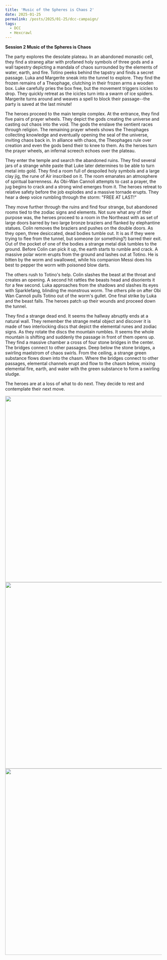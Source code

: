 ```yaml
---
title: 'Music of the Spheres is Chaos 2'
date: 2025-01-25
permalink: /posts/2025/01-25/dcc-campaign/
tags:
  - DCC
  - Hexcrawl
---
```


**Session 2 Music of the Spheres is Chaos**

The party explores the desolate plateau. In an abandoned monastic cell, they find a straneg altar with profaned holy symbols of three gods and a wall tapestry depicting a mandala of chaos surrounded by the elements of water, earth, and fire. Totino peeks behind the tapstry and finds a secret passage. Luka and Margerite sneak into the tunnel to explore. They find the frozen remains of a Theophage, clutching in their frozen arms a wooden box. Luke carefully pries the box free, but the movement triggers icicles to drop. They quickly retreat as the icicles turn into a swarm of ice spiders. Margerite turns around and weaves a spell to block their passage--the party is saved at the last minute!

The heroes proceed to the main temple complex. At the entrance, they find five pairs of prayer wheels. They depict the gods creating the universe and casting out chaos into the void. The gods the enslave the sentient races through religion. The remaining prayer wheels shows the Theophages collecting knowledge and eventually opening the seal of the universe, inviting chaos back in. In alliance with chaos, the Theophages rule over creation and even the gods bend their to knee to them. As the heroes turn the prayer wheels, an infernal screech echoes over the plateau.

They enter the temple and search the abandoned ruins. They find several jars of a strange white paste that Luke later determines to be able to turn metal into gold. They find a room full of despoiled holy symbols and a large clay jig, the rune of Air inscribed on it. The room emanates an atmosphere of spiritual barrenness. As Obi-Wan Cannoli attempts to cast a prayer, the jug begins to crack and a strong wind emerges from it. The heroes retreat to relative safety before the job explodes and a massive tornade erupts. They hear a deep voice rumbling through the storm: "FREE AT LAST!" 

They move further through the ruins and find four strange, but abandoned rooms tied to the zodiac signs and elements. Not sure what any of their purpose was, the heroes proceed to a room in the Northeast with as set of large doors barred by two large bronze braziers and flanked by elephantine statues. Colin removes the braziers and pushes on the double doors. As they open, three desiccated, dead bodies tumble out. It is as if they were trying to flee from the tunnel, but someone (or something?) barred their exit. Out of the pocket of one of the bodies a strange metal disk tumbles to the ground. Before Colin can pick it up, the earth starts to rumble and crack. A massive polar worm erupts from the ground and lashes out at Totino. He is bitten by the worm and swallowed, while his companion Messi does his best to pepper the worm with poisoned blow darts. 

The others rush to Totino's help. Colin slashes the beast at the throat and creates an opening. A second hit rattles the beasts head and disorients it for a few second. Luka approaches from the shadows and slashes its eyes with Sparklefang, blinding the monstrous worm. The others pile on after Obi Wan Cannoli pulls Totino out of the worm's gullet. One final strike by Luka and the beast falls. The heroes patch up their wounds and proceed down the tunnel.

They find a strange dead end. It seems the hallway abruptly ends at a natural wall. They remember the strange metal object and discover it is made of two interlocking discs that depict the elemental runes and zodiac signs. As they rotate the discs the mountain rumbles. It seems the whole mountain is shifting and suddenly the passage in front of them opens up. They find a massive chamber a cross of four stone bridges in the center. The bridges connect to other passages. Deep below the stone bridges, a swirling maelstrom of chaos swirls. From the ceiling, a strange green substance flows down into the chasm. Where the bridges connect to other passages, elemental channels erupt and flow to the chasm below, mixing elemental fire, earth, and water with the green substance to form a swirling sludge. 

The heroes are at a loss of what to do next. They decide to rest and contemplate their next move.


<img src="http://alchemical-lich.github.io/images/spheres3.jpeg" width="600"/>

<img src="http://alchemical-lich.github.io/images/spheres4.jpeg" width="600"/>

<img src="http://alchemical-lich.github.io/images/spheres5.jpeg" width="600"/>
